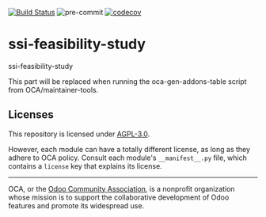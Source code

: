 [![Build Status](https://travis-ci.com/open-synergy/ssi-feasibility-study.svg?branch=14.0)](https://travis-ci.com/open-synergy/ssi-feasibility-study)
![pre-commit](https://github.com/open-synergy/ssi-feasibility-study/actions/workflows/pre-commit.yml/badge.svg)
[![codecov](https://codecov.io/gh/open-synergy/ssi-feasibility-study/branch/14.0/graph/badge.svg)](https://codecov.io/gh/open-synergy/ssi-feasibility-study)

<!-- /!\ do not modify above this line -->

# ssi-feasibility-study

ssi-feasibility-study

<!-- /!\ do not modify below this line -->

<!-- prettier-ignore-start -->

[//]: # (addons)

This part will be replaced when running the oca-gen-addons-table script from OCA/maintainer-tools.

[//]: # (end addons)

<!-- prettier-ignore-end -->

## Licenses

This repository is licensed under [AGPL-3.0](LICENSE).

However, each module can have a totally different license, as long as they adhere to OCA
policy. Consult each module's `__manifest__.py` file, which contains a `license` key
that explains its license.

----

OCA, or the [Odoo Community Association](http://odoo-community.org/), is a nonprofit
organization whose mission is to support the collaborative development of Odoo features
and promote its widespread use.
